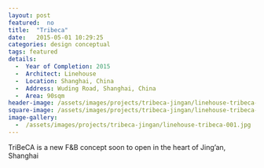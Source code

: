 ```yaml
---
layout: post
featured:  no
title:  "Tribeca"
date:   2015-05-01 10:29:25
categories: design conceptual
tags: featured
details:
  -  Year of Completion: 2015
  -  Architect: Linehouse
  -  Location: Shanghai, China
  -  Address: Wuding Road, Shanghai, China
  -  Area: 90sqm
header-image: /assets/images/projects/tribeca-jingan/linehouse-tribeca-001.jpg
square-image: /assets/images/projects/tribeca-jingan/linehouse-tribeca-square.jpg
image-gallery:
  -  /assets/images/projects/tribeca-jingan/linehouse-tribeca-001.jpg
---
```

TriBeCA is a new F&B concept soon to open in the heart of Jing’an, Shanghai